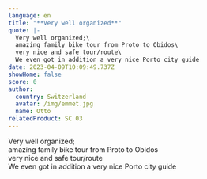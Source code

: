```yaml
---
language: en
title: "**Very well organized**"
quote: |-
  Very well organized;\
  amazing family bike tour from Proto to Obidos\
  very nice and safe tour/route\
  We even got in addition a very nice Porto city guide
date: 2023-04-09T10:09:49.737Z
showHome: false
score: 0
author:
  country: Switzerland
  avatar: /img/emmet.jpg
  name: Otto
relatedProduct: SC 03
---
```

Very well organized;\
amazing family bike tour from Proto to Obidos\
very nice and safe tour/route\
We even got in addition a very nice Porto city guide
